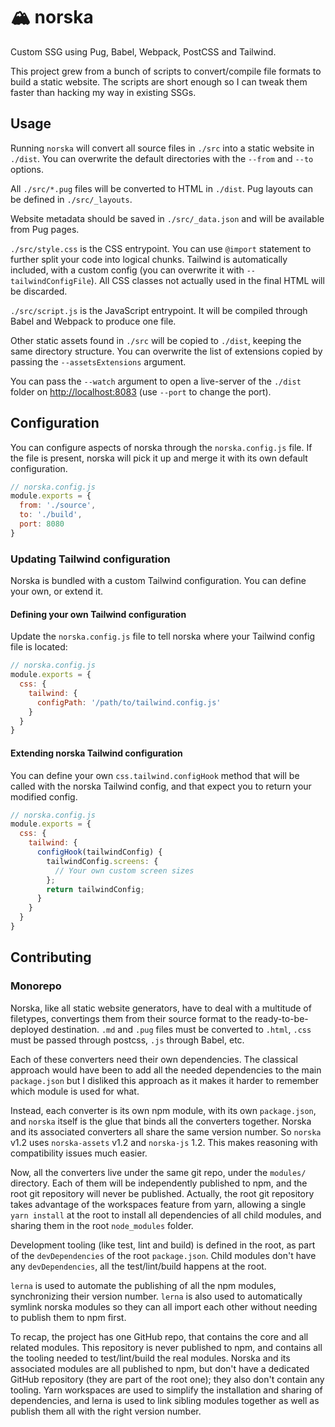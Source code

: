 # 🏔️ norska

Custom SSG using Pug, Babel, Webpack, PostCSS and Tailwind.

This project grew from a bunch of scripts to convert/compile file formats to
build a static website. The scripts are short enough so I can tweak them faster
than hacking my way in existing SSGs.

## Usage

Running `norska` will convert all source files in `./src` into a static website
in `./dist`. You can overwrite the default directories with the `--from` and
`--to` options.

All `./src/*.pug` files will be converted to HTML in `./dist`. Pug layouts can
be defined in `./src/_layouts`.

Website metadata should be saved in `./src/_data.json` and will be available
from Pug pages.

`./src/style.css` is the CSS entrypoint. You can use `@import` statement to
further split your code into logical chunks. Tailwind is automatically included,
with a custom config (you can overwrite it with `--tailwindConfigFile`). All CSS
classes not actually used in the final HTML will be discarded.

`./src/script.js` is the JavaScript entrypoint. It will be compiled through
Babel and Webpack to produce one file.

Other static assets found in `./src` will be copied to `./dist`, keeping the
same directory structure. You can overwrite the list of extensions copied by
passing the `--assetsExtensions` argument.

You can pass the `--watch` argument to open a live-server of the `./dist` folder
on [http://localhost:8083][1] (use `--port` to change the port).

## Configuration

You can configure aspects of norska through the `norska.config.js` file. If the
file is present, norska will pick it up and merge it with its own default
configuration.

```js
// norska.config.js
module.exports = {
  from: './source',
  to: './build',
  port: 8080
}
```

### Updating Tailwind configuration

Norska is bundled with a custom Tailwind configuration. You can define your own,
or extend it.

#### Defining your own Tailwind configuration

Update the `norska.config.js` file to tell norska where your Tailwind config
file is located:

```js
// norska.config.js
module.exports = {
  css: {
    tailwind: {
      configPath: '/path/to/tailwind.config.js'
    }
  }
}
```

#### Extending norska Tailwind configuration

You can define your own `css.tailwind.configHook` method that will be called
with the norska Tailwind config, and that expect you to return your modified
config.

```js
// norska.config.js
module.exports = {
  css: {
    tailwind: {
      configHook(tailwindConfig) {
        tailwindConfig.screens: {
          // Your own custom screen sizes
        };
        return tailwindConfig;
      }
    }
  }
}
```

## Contributing

### Monorepo

Norska, like all static website generators, have to deal with a multitude of
filetypes, convertings them from their source format to the ready-to-be-deployed
destination. `.md` and `.pug` files must be converted to `.html`, `.css` must be
passed through postcss, `.js` through Babel, etc.

Each of these converters need their own dependencies. The classical approach
would have been to add all the needed dependencies to the main `package.json`
but I disliked this approach as it makes it harder to remember which module is
used for what.

Instead, each converter is its own npm module, with its own `package.json`, and
`norska` itself is the glue that binds all the converters together. Norska and
its associated converters all share the same version number. So `norska` v1.2
uses `norska-assets` v1.2 and `norska-js` 1.2. This makes reasoning with
compatibility issues much easier.

Now, all the converters live under the same git repo, under the `modules/`
directory. Each of them will be independently published to npm, and the root git
repository will never be published. Actually, the root git repository takes
advantage of the workspaces feature from yarn, allowing a single `yarn install`
at the root to install all dependencies of all child modules, and sharing them
in the root `node_modules` folder.

Development tooling (like test, lint and build) is defined in the root, as part
of the `devDependencies` of the root `package.json`. Child modules don't have
any `devDependencies`, all the test/lint/build happens at the root.

`lerna` is used to automate the publishing of all the npm modules, synchronizing
their version number. `lerna` is also used to automatically symlink norska
modules so they can all import each other without needing to publish them to npm
first.

To recap, the project has one GitHub repo, that contains the core and all
related modules. This repository is never published to npm, and contains all the
tooling needed to test/lint/build the real modules. Norska and its associated
modules are all published to npm, but don't have a dedicated GitHub repository
(they are part of the root one); they also don't contain any tooling. Yarn
workspaces are used to simplify the installation and sharing of dependencies,
and lerna is used to link sibling modules together as well as publish them all
with the right version number.

[1]: http://localhost:8083
